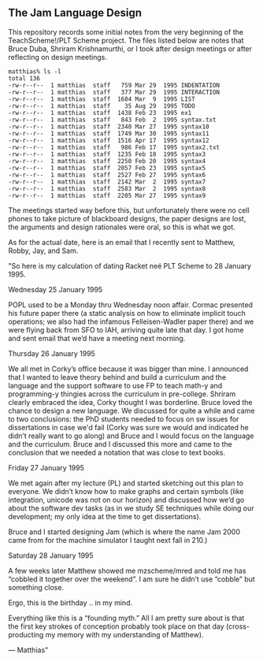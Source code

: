## The Jam Language Design 

This repository records some initial notes from the very beginning of the
TeachScheme!/PLT Scheme project. The files listed below are notes that
Bruce Duba, Shriram Krishnamurthi, or I took after design meetings or after
reflecting on design meetings. 

```
matthias% ls -l 
total 136
-rw-r--r--  1 matthias  staff   759 Mar 29  1995 INDENTATION
-rw-r--r--  1 matthias  staff   377 Mar 29  1995 INTERACTION
-rw-r--r--  1 matthias  staff  1684 Mar  9  1995 LIST
-rw-r--r--  1 matthias  staff    35 Aug 29  1995 TODO
-rw-r--r--  1 matthias  staff  1438 Feb 23  1995 ex1
-rw-r--r--  1 matthias  staff   843 Feb  2  1995 syntax.txt
-rw-r--r--  1 matthias  staff  2340 Mar 27  1995 syntax10
-rw-r--r--  1 matthias  staff  1749 Mar 30  1995 syntax11
-rw-r--r--  1 matthias  staff  1516 Apr 17  1995 syntax12
-rw-r--r--  1 matthias  staff   986 Feb 17  1995 syntax2.txt
-rw-r--r--  1 matthias  staff  1235 Feb 18  1995 syntax3
-rw-r--r--  1 matthias  staff  2250 Feb 20  1995 syntax4
-rw-r--r--  1 matthias  staff  2057 Feb 23  1995 syntax5
-rw-r--r--  1 matthias  staff  2527 Feb 27  1995 syntax6
-rw-r--r--  1 matthias  staff  2142 Mar  2  1995 syntax7
-rw-r--r--  1 matthias  staff  2583 Mar  2  1995 syntax8
-rw-r--r--  1 matthias  staff  2205 Mar 27  1995 syntax9
```

The meetings started way before this, but unfortunately there were no cell
phones to take picture of blackboard designs, the paper designs are lost,
the arguments and design rationales were oral, so this is what we got. 

As for the actual date, here is an email that I recently sent to Matthew,
Robby, Jay, and Sam. 

"So here is my calculation of dating Racket neé PLT Scheme to 28 January 1995. 

Wednesday 25 January 1995 

POPL used to be a Monday thru Wednesday noon affair. Cormac presented his
future paper there (a static analysis on how to eliminate implicit touch
operations; we also had the infamous Felleisen-Wadler paper there) and we
were flying back from SFO to IAH, arriving quite late that day. I got home
and sent email that we’d have a meeting next morning.  

Thursday 26 January 1995 

We all met in Corky’s office because it was bigger than mine. I announced
that I wanted to leave theory behind and build a curriculum and the
language and the support software to use FP to teach math-y and
programming-y thingies across the curriculum in pre-college. Shriram
clearly embraced the idea, Corky thought I was borderline. Bruce loved the
chance to design a new language. We discussed for quite a while and came to
two conclusions: the PhD students needed to focus on sw issues for
dissertations in case we'd fail (Corky was sure we would and indicated he
didn’t really want to go along) and Bruce and I would focus on the language
and the curriculum. Bruce and I discussed this more and came to the
conclusion that we needed a notation that was close to text books.  

Friday 27 January 1995 

We met again after my lecture (PL) and started sketching out this plan to
everyone. We didn’t know how to make graphs and certain symbols (like
integration, unicode was not on our horizon) and discussed how we’d go
about the software dev tasks (as in we study SE techniques while doing our
development; my only idea at the time to get dissertations).  

Bruce and I started designing Jam (which is where the name Jam 2000 came
from for the machine simulator I taught next fall in 210.)  

Saturday 28 January 1995 

A few weeks later Matthew showed me mzscheme/mred and told me has “cobbled
it together over the weekend”. I am sure he didn’t use “cobble” but
something close.  

Ergo, this is the birthday .. in my mind. 

Everything like this is a “founding myth.” All I am pretty sure about is
that the first key strokes of conception probably took place on that day
(cross-producting my memory with my understanding of Matthew).  

— Matthias"
